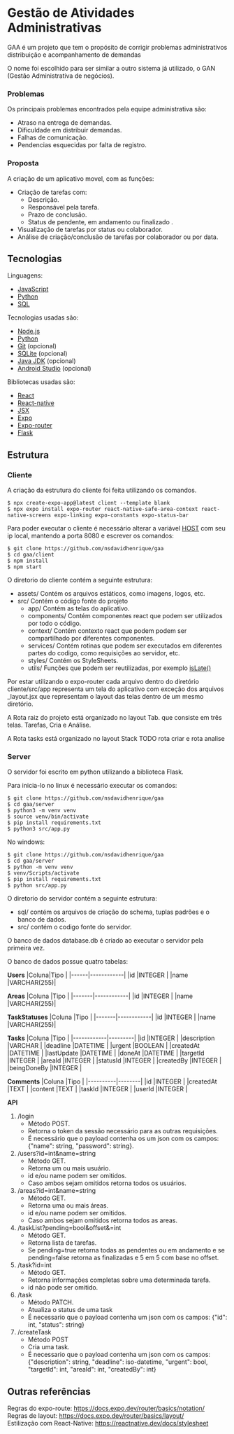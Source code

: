 # Gestão de Atividades Administrativas
  GAA é um projeto que tem o propósito de corrigir problemas administrativos distribuição e acompanhamento de demandas

  O nome foi escolhido para ser similar a outro sistema já utilizado, o GAN (Gestão Administrativa de negócios).

### Problemas
Os principais problemas encontrados pela equipe administrativa são:
- Atraso na entrega de demandas.
- Dificuldade em distribuir demandas.
- Falhas de comunicação.
- Pendencias esquecidas por falta de registro.

### Proposta
A criação de um aplicativo movel, com as funções:
- Criação de tarefas com:
    - Descrição.
    - Responsável pela tarefa.
    - Prazo de conclusão.
    - Status de pendente, em andamento ou finalizado .
- Visualização de tarefas por status ou colaborador.
- Análise de criação/conclusão de tarefas por colaborador ou por data.

## Tecnologias
Linguagens:
- [JavaScript](https://developer.mozilla.org/en-US/docs/Web/JavaScript)
- [Python](https://docs.python.org/3/reference/index.html)
- [SQL](https://www.sqlite.org/docs.html)

Tecnologias usadas são:
- [Node.js](https://nodejs.org/pt)
- [Python](https://www.python.org/downloads/)
- [Git](https://git-scm.com/downloads) (opcional)
- [SQLite](https://www.sqlite.org/download.html) (opcional)
- [Java JDK](https://www.oracle.com/java/technologies/downloads/) (opcional)
- [Android Studio](https://developer.android.com/studio?hl=pt-br) (opcional)

Bibliotecas usadas são:
- [React](https://react.dev/reference/react)
- [React-native](https://reactnative.dev/docs/getting-started)
- [JSX](https://pt-br.legacy.reactjs.org/docs/introducing-jsx.html)
- [Expo](https://docs.expo.dev/)
- [Expo-router](https://docs.expo.dev/versions/latest/sdk/router/)
- [Flask](https://flask.palletsprojects.com/en/stable/)

## Estrutura

### Cliente
A criação da estrutura do cliente foi feita utilizando os comandos.  
```console
$ npx create-expo-app@latest client --template blank
$ npx expo install expo-router react-native-safe-area-context react-native-screens expo-linking expo-constants expo-status-bar
````
Para poder executar o cliente é necessário alterar a variável [HOST](client/src/utils/config.js) com seu ip local, mantendo a porta 8080 e escrever os comandos:  
```console
$ git clone https://github.com/nsdavidhenrique/gaa
$ cd gaa/client
$ npm install
$ npm start
````

O diretorio do cliente contém a seguinte estrutura:
- assets/ Contém os arquivos estáticos, como imagens, logos, etc.
- src/    Contém o código fonte do projeto
    - app/        Contém as telas do aplicativo.
    - components/ Contém componentes react que podem ser utilizados por todo o código.
    - context/    Contém contexto react que podem podem ser compartilhado por diferentes componentes.
    - services/   Contém rotinas que podem ser executados em diferentes partes do codigo, como requisições ao servidor, etc.
    - styles/     Contém os StyleSheets.
    - utils/      Funções que podem ser reutilizadas, por exemplo [isLate()](client/src/utils/isLate.js)

Por estar utilizando o expo-router cada arquivo dentro do diretório cliente/src/app representa um tela do aplicativo com exceção dos arquivos _layout.jsx que representam o layout das telas dentro de um mesmo diretório.

A Rota raiz do projeto está organizado no layout Tab. que consiste em três telas. Tarefas, Cria e Análise.

A Rota tasks está organizado no layout Stack
TODO rota criar e rota analise

### Server
O servidor foi escrito em python utilizando a biblioteca Flask.

Para inicia-lo no linux é necessário executar os comandos:  
```console
$ git clone https://github.com/nsdavidhenrique/gaa
$ cd gaa/server
$ python3 -m venv venv
$ source venv/bin/activate
$ pip install requirements.txt
$ python3 src/app.py
````
No windows:
```console
$ git clone https://github.com/nsdavidhenrique/gaa
$ cd gaa/server
$ python -m venv venv
$ venv/Scripts/activate
$ pip install requirements.txt
$ python src/app.py
````

O diretorio do servidor contém a seguinte estrutura:
- sql/ contém os arquivos de criação do schema, tuplas padrões e o banco de dados.
- src/ contém o codigo fonte do servidor.

O banco de dados database.db é criado ao executar o servidor pela primeira vez.

O banco de dados possue quatro tabelas:

**Users**
|Coluna|Tipo        |
|------|------------|
|id    |INTEGER     |
|name  |VARCHAR(255)|

**Areas**
|Coluna |Tipo        |
|-------|------------|
|id     |INTEGER     |
|name   |VARCHAR(255)|

**TaskStatuses**
|Coluna |Tipo        |
|-------|------------|
|id     |INTEGER     |
|name   |VARCHAR(255)|

**Tasks**
|Coluna      |Tipo     |
|------------|---------|
|id          |INTEGER  |
|description |VARCHAR  |
|deadline    |DATETIME |
|urgent      |BOOLEAN  |
|createdAt   |DATETIME |
|lastUpdate  |DATETIME |
|doneAt      |DATETIME |
|targetId    |INTEGER  |
|areaId      |INTEGER  |
|statusId    |INTEGER  |
|createdBy   |INTEGER  |
|beingDoneBy |INTEGER  |

**Comments**
|Coluna    |Tipo    |
|----------|--------|
|id        |INTEGER |
|createdAt |TEXT    |
|content   |TEXT    |
|taskId    |INTEGER |
|userId    |INTEGER |

**API**
1. /login
    - Método POST.
    - Retorna o token da sessão necessário para as outras requisições.
    - É necessário que o payload contenha os um json com os campos: {"name": string, "password": string}.
1. /users?id=int&name=string
    - Método GET.
    - Retorna um ou mais usuário.
    - id e/ou name podem ser omitidos.
    - Caso ambos sejam omitidos retorna todos os usuários.
2. /areas?id=int&name=string
    - Método GET.
    - Retorna uma ou mais áreas.
    - id e/ou name podem ser omitidos.
    - Caso ambos sejam omitidos retorna todos as areas.
4. /taskList?pending=bool&offset&=int
    - Método GET.
    - Retorna lista de tarefas.
    - Se pending=true retorna todas as pendentes ou em andamento e se pending=false retorna as finalizadas e 5 em 5 com base no offset.
3. /task?id=int
    - Método GET.
    - Retorna informações completas sobre uma determinada tarefa.
    - id não pode ser omitido.
5. /task
    - Método PATCH.
    - Atualiza o status de uma task
    - É necessario que o payload contenha um json com os campos: {"id": int, "status": string}
6. /createTask
    - Método POST
    - Cria uma task.
    - É necessario que o payload contenha  um json com os campos: {"description": string, "deadline": iso-datetime, "urgent": bool, "targetId": int, "areaId": int, "createdBy": int}

## Outras referências
Regras do expo-route: https://docs.expo.dev/router/basics/notation/  
Regras de layout: https://docs.expo.dev/router/basics/layout/  
Estilização com React-Native: https://reactnative.dev/docs/stylesheet  
